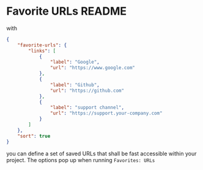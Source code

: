 # Favorite URLs README

with 

```json
{
    "favorite-urls": {
        "links": [
            {
                "label": "Google",
                "url": "https://www.google.com"
            },
            {
                "label": "Github",
                "url": "https://github.com"
            },
            {
                "label": "support channel",
                "url": "https://support.your-company.com"
            }
        ]
    },
    "sort": true
}
```

you can define a set of saved URLs that shall be fast accessible within your project.
The options pop up when running `Favorites: URLs` 
